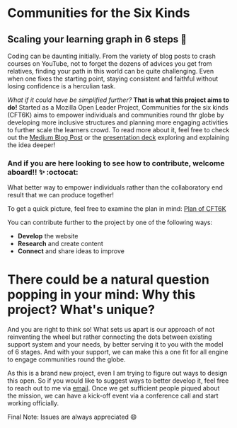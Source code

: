 # Communities for the Six Kinds
## Scaling your learning graph in 6 steps :rocket:

Coding can be daunting initially. From the variety of blog posts to crash courses on YouTube, not to forget the dozens of advices you get from relatives, finding your path in this world can be quite challenging. Even when one fixes the starting point, staying consistent and faithful without losing confidence is a herculian task.

*What if it could have be simplified further?* **That is what this project aims to do!**
Started as a Mozilla Open Leader Project, Communities for the six kinds (CFT6K) aims to empower individuals and communities round thr globe by developing more inclusive structures and planning more engaging activities to further scale the learners crowd. To read more about it, feel free to check out the [Medium Blog Post](https://medium.com/fossmec/the-6-kinds-of-people-in-computer-science-and-engineering-4e6dae122ecd) or the [presentation deck](https://speakerdeck.com/johnover_board/the-six-kinds-of-people-in-tech-communities) exploring and explaining the idea deeper!

### And if you are here looking to see how to contribute, welcome aboard!! :sparkles: :octocat:
What better way to empower individuals rather than the collaboratory end result that we can produce together!

To get a quick picture, feel free to examine the plan in mind:
[Plan of CFT6K](https://github.com/JohnoverBoard/Communities-for-the-six-kinds/blob/master/images/Plan%20of%20cft6k.png)

You can contribute further to the project by one of the following ways:
* **Develop** the website
* **Research** and create content
* **Connect** and share ideas to improve

# There could be a natural question popping in your mind: Why this project? What's unique?
And you are right to think so! What sets us apart is our approach of not reinventing the wheel but rather connecting the dots between existing support system and your needs, by better serving it to you with the model of 6 stages. And with your support, we can make this a one fit for all engine to engage communities round the globe.

As this is a brand new project, even I am trying to figure out ways to design this open. So if you would like to suggest ways to better develop it, feel free to reach out to me via [email](joelvzach@gmail.com). Once we get sufficient people piqued about the mission, we can have a kick-off event via a conference call and start working officially.

Final Note: Issues are always appreciated :smile:
